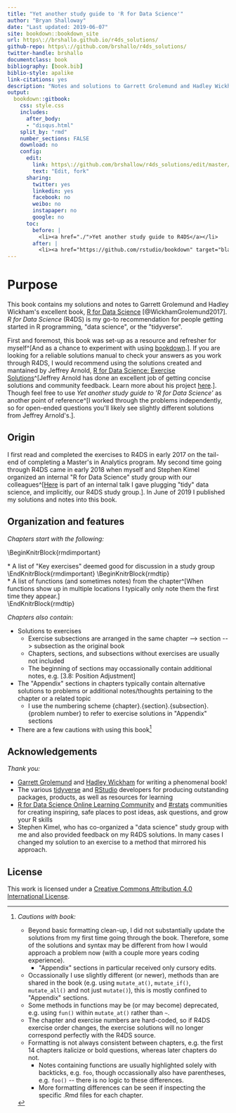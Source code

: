 ```yaml
--- 
title: "Yet another study guide to 'R for Data Science'"
author: "Bryan Shalloway"
date: "Last updated: 2019-06-07"
site: bookdown::bookdown_site
url: https\://brshallo.github.io/r4ds_solutions/
github-repo: https\://github.com/brshallo/r4ds_solutions/
twitter-handle: brshallo
documentclass: book
bibliography: [book.bib]
biblio-style: apalike
link-citations: yes
description: "Notes and solutions to Garrett Grolemund and Hadley Wickham's 'R for Data Science'"
output:
  bookdown::gitbook:
    css: style.css
    includes:
      after_body: 
      - "disqus.html"
    split_by: "rmd"
    number_sections: FALSE
    download: no
    config:
      edit:
        link: https\://github.com/brshallow/r4ds_solutions/edit/master/%s
        text: "Edit, fork"
      sharing:
        twitter: yes
        linkedin: yes
        facebook: no
        weibo: no
        instapaper: no
        google: no
      toc:
        before: |
          <li><a href="./">Yet another study guide to R4DS</a></li>
        after: |
          <li><a href="https://github.com/rstudio/bookdown" target="blank">Published with bookdown</a></li>
---
```


# Purpose

This book contains my solutions and notes to Garrett Grolemund and Hadley Wickham's excellent book, [R for Data Science](https://r4ds.had.co.nz/) [@WickhamGrolemund2017]. *R for Data Science* (R4DS) is my go-to recommendation for people getting started in R programming, "data science", or the "tidyverse".

First and foremost, this book was set-up as a resource and refresher for myself^[And as a chance to experiment with using [bookdown](https://bookdown.org/).]. If you are looking for a reliable solutions manual to check your answers as you work through R4DS, I would recommend using the solutions created and mantained by Jeffrey Arnold, [R for Data Science: Exercise Solutions](https://jrnold.github.io/r4ds-exercise-solutions/)^[Jeffrey Arnold has done an excellent job of getting concise solutions and community feedback. Learn more about his project [here](https://resources.rstudio.com/rstudio-conf-2019/solving-r-for-data-science).]. Though feel free to use *Yet another study guide to 'R for Data Science'* as another point of reference^[I worked through the problems independently, so for open-ended questions you'll likely see slightly different solutions from Jeffrey Arnold's.].

## Origin

I first read and completed the exercises to R4DS in early 2017 on the tail-end of completing a Master's in Analytics program. My second time going through R4DS came in early 2018 when myself and Stephen Kimel organized an internal "R for Data Science" study group with our colleagues^[[Here](https://youtu.be/eeCELJNWEuw) is part of an internal talk I gave plugging "tidy" data science, and implicitly, our R4DS study group.]. In June of 2019 I published my solutions and notes into this book.

## Organization and features

*Chapters start with the following:*

\BeginKnitrBlock{rmdimportant}<div class="rmdimportant">* A list of "Key exercises" deemed good for discussion in a study group  </div>\EndKnitrBlock{rmdimportant}
\BeginKnitrBlock{rmdtip}<div class="rmdtip">* A list of functions (and sometimes notes) from the chapter^[When functions show up in multiple locations I typically only note them the first time they appear.]  </div>\EndKnitrBlock{rmdtip}

*Chapters also contain:*

* Solutions to exercises 
    * Exercise subsections are arranged in the same chapter --> section --> subsection as the original book
    * Chapters, sections, and subsections without exercises are usually not included
    * The beginning of sections may occassionally contain additional notes, e.g. [3.8: Position Adjustment]
* The "Appendix" sections in chapters typically contain alternative solutions to problems or additional notes/thoughts pertaining to the chapter or a related topic
    * I use the numbering scheme {chapter}.{section}.{subsection}.{problem number} to refer to exercise solutions in "Appendix" sections
* There are a few cautions with using this book[^Caution]

[^Caution]: *Cautions with book:*
    
    * Beyond basic formatting clean-up, I did not substantially update the solutions from my first time going through the book. Therefore, some of the solutions and syntax may be different from how I would approach a problem now (with a couple more years coding experience). 
        * "Appendix" sections in particular received only cursory edits.  
    * Occassionally I use slightly different (or newer), methods than are shared in the book (e.g. using `mutate_at()`, `mutate_if()`, `mutate_all()` and not just `mutate()`), this is mostly confined to "Appendix" sections.  
    * Some methods in functions may be (or may become) deprecated, e.g. using `fun()` within `mutate_at()` rather than `~`.  
    * The chapter and exercise numbers are hard-coded, so if R4DS exercise order changes, the exercise solutions will no longer correspond perfectly with the R4DS source.  
    * Formatting is not always consistent between chapters, e.g. the first 14 chapters italicize or bold questions, whereas later chapters do not.  
        * Notes containing functions are usually highlighted solely with backticks, e.g. `foo`, though occassionally also have parentheses, e.g. `foo()` -- there is no logic to these differences.  
        * More formatting differences can be seen if inspecting the specific .Rmd files for each chapter.  

## Acknowledgements

*Thank you:*

* [Garrett Grolemund](https://twitter.com/StatGarrett) and [Hadley Wickham](https://twitter.com/hadleywickham) for writing a phenomenal book!
* The various [tidyverse](https://www.tidyverse.org/) and [RStudio](https://www.rstudio.com/) developers for producing outstanding packages, products, as well as resources for learning
* [R for Data Science Online Learning Community](https://www.rfordatasci.com/) and [#rstats](https://twitter.com/hashtag/rstats?src=hash&lang=en) communities for creating inspiring, safe places to post ideas, ask questions, and grow your R skills
* Stephen Kimel, who has co-organized a "data science" study group with me and also provided feedback on my R4DS solutions. In many cases I changed my solution to an exercise to a method that mirrored his approach.

## License

This work is licensed under a <a rel="license" href="https://creativecommons.org/licenses/by/4.0/">Creative Commons Attribution 4.0 International License</a>.
